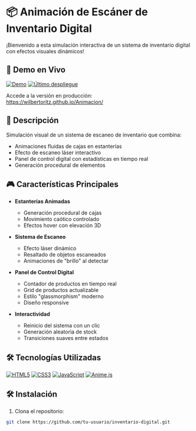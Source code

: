 # 📦 Animación de Escáner de Inventario Digital

¡Bienvenido a esta simulación interactiva de un sistema de inventario digital con efectos visuales dinámicos!

## 🚀 Demo en Vivo

[![Demo](https://img.shields.io/badge/Probar_Demo_Online-00b4d8?style=flat-square&logo=google-chrome&logoColor=white)](https://wilbertoritz.github.io/Animacion/)
[![Último despliegue](https://img.shields.io/github/deployments/WilbertOritz/Animacion/github-pages?label=Despliegue&logo=vercel&style=flat-square)](https://wilbertoritz.github.io/Animacion/)

Accede a la versión en producción:  
https://wilbertoritz.github.io/Animacion/


## 📝 Descripción
Simulación visual de un sistema de escaneo de inventario que combina:
- Animaciones fluidas de cajas en estanterías
- Efecto de escaneo láser interactivo
- Panel de control digital con estadísticas en tiempo real
- Generación procedural de elementos

## 🎮 Características Principales
- **Estanterías Animadas**
  - Generación procedural de cajas
  - Movimiento caótico controlado
  - Efectos hover con elevación 3D

- **Sistema de Escaneo**
  - Efecto láser dinámico
  - Resaltado de objetos escaneados
  - Animaciones de "brillo" al detectar

- **Panel de Control Digital**
  - Contador de productos en tiempo real
  - Grid de productos actualizable
  - Estilo "glassmorphism" moderno
  - Diseño responsive

- **Interactividad**
  - Reinicio del sistema con un clic
  - Generación aleatoria de stock
  - Transiciones suaves entre estados

## 🛠️ Tecnologías Utilizadas
[![HTML5](https://img.shields.io/badge/HTML5-E34F26?style=flat&logo=html5&logoColor=white)](https://developer.mozilla.org/en-US/docs/Web/HTML)
[![CSS3](https://img.shields.io/badge/CSS3-1572B6?style=flat&logo=css3&logoColor=white)](https://developer.mozilla.org/en-US/docs/Web/CSS)
[![JavaScript](https://img.shields.io/badge/JavaScript-F7DF1E?style=flat&logo=javascript&logoColor=black)](https://developer.mozilla.org/en-US/docs/Web/JavaScript)
[![Anime.js](https://img.shields.io/badge/Anime.js-2C2D36?style=flat&logo=anime.js&logoColor=FF0000)](https://animejs.com/)

## 🛠️ Instalación
1. Clona el repositorio:
```bash
git clone https://github.com/tu-usuario/inventario-digital.git